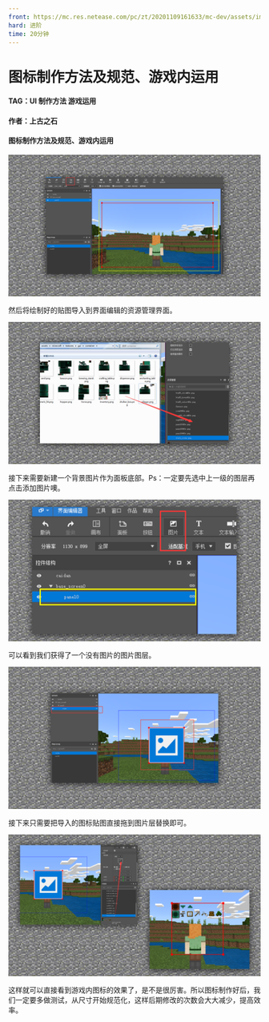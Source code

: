 ```yaml
---
front: https://mc.res.netease.com/pc/zt/20201109161633/mc-dev/assets/img/4_1.0d097818.png
hard: 进阶
time: 20分钟
---
```


# 图标制作方法及规范、游戏内运用



#### TAG：UI 制作方法 游戏运用

#### 作者：上古之石



#### 图标制作方法及规范、游戏内运用

![](./images/4_1.png)



然后将绘制好的贴图导入到界面编辑的资源管理界面。

![](./images/4_2.png)



接下来需要新建一个背景图片作为面板底部。Ps：一定要先选中上一级的图层再点击添加图片噢。

![](./images/4_3.png)



可以看到我们获得了一个没有图片的图片图层。

![](./images/4_4.png)



接下来只需要把导入的图标贴图直接拖到图片层替换即可。

![](./images/4_5.png)



这样就可以直接看到游戏内图标的效果了，是不是很厉害。所以图标制作好后，我们一定要多做测试，从尺寸开始规范化，这样后期修改的次数会大大减少，提高效率。
